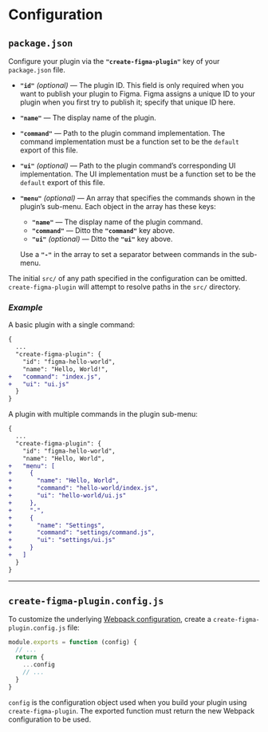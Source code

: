 # Configuration

## `package.json`

Configure your plugin via the **`"create-figma-plugin"`** key of your `package.json` file.

- **`"id"`** *(optional)* — The plugin ID. This field is only required when you want to publish your plugin to Figma. Figma assigns a unique ID to your plugin when you first try to publish it; specify that unique ID here.
- **`"name"`** — The display name of the plugin.
- **`"command"`** — Path to the plugin command implementation. The command implementation must be a function set to be the `default` export of this file.
- **`"ui"`** *(optional)* — Path to the plugin command’s corresponding UI implementation. The UI implementation must be a function set to be the `default` export of this file.
- **`"menu"`** *(optional)* — An array that specifies the commands shown in the plugin’s sub-menu. Each object in the array has these keys:

    - **`"name"`** — The display name of the plugin command.
    - **`"command"`** — Ditto the **`"command"`** key above.
    - **`"ui"`** *(optional)* — Ditto the **`"ui"`** key above.

    Use a **`"-"`** in the array to set a separator between commands in the sub-menu.

The initial `src/` of any path specified in the configuration can be omitted. `create-figma-plugin` will attempt to resolve paths in the `src/` directory.

### *Example*

A basic plugin with a single command:

```diff
{
  ...
  "create-figma-plugin": {
    "id": "figma-hello-world",
    "name": "Hello, World!",
+   "command": "index.js",
+   "ui": "ui.js"
  }
}
```

A plugin with multiple commands in the plugin sub-menu:

```diff
{
  ...
  "create-figma-plugin": {
    "id": "figma-hello-world",
    "name": "Hello, World",
+   "menu": [
+     {
+       "name": "Hello, World",
+       "command": "hello-world/index.js",
+       "ui": "hello-world/ui.js"
+     },
+     "-",
+     {
+       "name": "Settings",
+       "command": "settings/command.js",
+       "ui": "settings/ui.js"
+     }
+   ]
  }
}
```

---

## `create-figma-plugin.config.js`

To customize the underlying [Webpack configuration](https://webpack.js.org/configuration/), create a `create-figma-plugin.config.js` file:

```js
module.exports = function (config) {
  // ...
  return {
    ...config
    // ...
  }
}
```

`config` is the configuration object used when you build your plugin using `create-figma-plugin`. The exported function must return the new Webpack configuration to be used.
